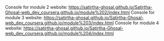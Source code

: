 Console for module 2 website:
https://satirtha-ghosal.github.io/Satirtha-Ghosal-web_dev_coursera.github.io/module%202/index.html
Console for module 3 website:
https://satirtha-ghosal.github.io/Satirtha-Ghosal-web_dev_coursera.github.io/module%203/index.html
Console for module 4 website:
https://satirtha-ghosal.github.io/Satirtha-Ghosal-web_dev_coursera.github.io/module%204/index.html
